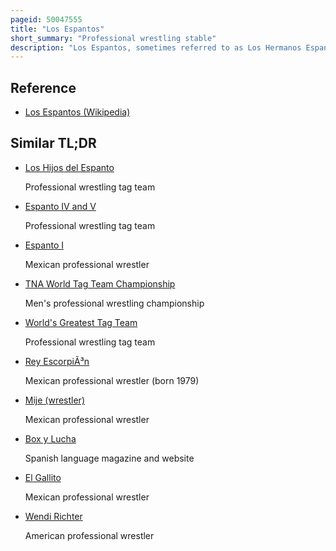 ```yaml
---
pageid: 50047555
title: "Los Espantos"
short_summary: "Professional wrestling stable"
description: "Los Espantos, sometimes referred to as Los Hermanos Espanto, was a mexican Professional Wrestling Group, called a stable. The original Espantos Team consisted of Espanto i and Espanto Ii, but later expanded to a Trio when Espanto Iii, the younger Brother of Espanto i, joined the Group. They primarily worked as a Rudo Faction for empresa Mexicana de lucha Libre and on the mexican independent Circuit. As a Team Espanto i and Ii held the Mexican National Tag Team Championship and Espanto Ii and Iii held the Northern Mexico Tag Team Championship. The Espanto I and Espanto Ii Teams are considered to be among the best Rudo Teams in the History of Lucha Libre."
---
```


## Reference

- [Los Espantos (Wikipedia)](https://en.wikipedia.org/?curid=50047555)

## Similar TL;DR

- [Los Hijos del Espanto](/tldr/en/los-hijos-del-espanto)

  Professional wrestling tag team

- [Espanto IV and V](/tldr/en/espanto-iv-and-v)

  Professional wrestling tag team

- [Espanto I](/tldr/en/espanto-i)

  Mexican professional wrestler

- [TNA World Tag Team Championship](/tldr/en/tna-world-tag-team-championship)

  Men's professional wrestling championship

- [World's Greatest Tag Team](/tldr/en/worlds-greatest-tag-team)

  Professional wrestling tag team

- [Rey EscorpiÃ³n](/tldr/en/rey-escorpion)

  Mexican professional wrestler (born 1979)

- [Mije (wrestler)](/tldr/en/mije-wrestler)

  Mexican professional wrestler

- [Box y Lucha](/tldr/en/box-y-lucha)

  Spanish language magazine and website

- [El Gallito](/tldr/en/el-gallito)

  Mexican professional wrestler

- [Wendi Richter](/tldr/en/wendi-richter)

  American professional wrestler
